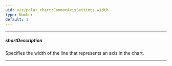 ```yaml
---
uid: viz/polar_chart:CommonAxisSettings.width
type: Number
default: 1
---
```

---
##### shortDescription
Specifies the width of the line that represents an axis in the chart.

---
